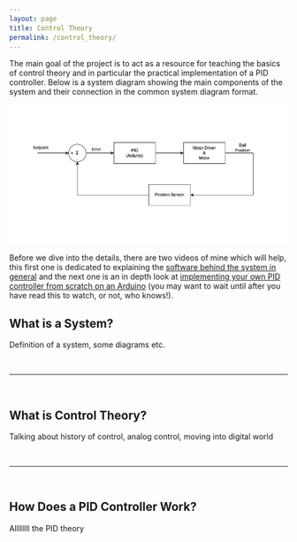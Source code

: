 ```yaml
---
layout: page
title: Control Theory
permalink: /control_theory/
---
```


The main goal of the project is to act as a resource for teaching the basics of control theory and in particular the practical implementation of a PID controller. Below is a system diagram showing the main components of the system and their connection in the common system diagram format.

![system diagram](../images/control_theory/system_diagram.png)

Before we dive into the details, there are two videos of mine which will help, this first one is dedicated to explaining the [software behind the system in general](https://www.youtube.com/watch?v=OBsXWNbOTRY) and the next one is an in depth look at [implementing your own PID controller from scratch on an Arduino](https://youtu.be/RZW1PsfgVEI) (you may want to wait until after you have read this to watch, or not, who knows!).

## What is a System?

Definition of a system, some diagrams etc.

&nbsp;

---

&nbsp;

## What is Control Theory?

Talking about history of control, analog control, moving into digital world

&nbsp;

---

&nbsp;

## How Does a PID Controller Work?

Allllllll the PID theory